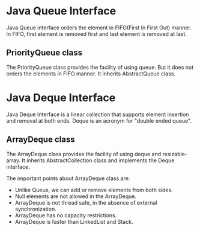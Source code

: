# Java Queue Interface
Java Queue interface orders the element in FIFO(First In First Out) manner. In FIFO, first element is removed first and last element is removed at last.

## PriorityQueue class
The PriorityQueue class provides the facility of using queue. But it does not orders the elements in FIFO manner. It inherits AbstractQueue class.

# Java Deque Interface
Java Deque Interface is a linear collection that supports element insertion and removal at both ends. Deque is an acronym for "double ended queue".

## ArrayDeque class
The ArrayDeque class provides the facility of using deque and resizable-array. It inherits AbstractCollection class and implements the Deque interface.

The important points about ArrayDeque class are:

- Unlike Queue, we can add or remove elements from both sides.
- Null elements are not allowed in the ArrayDeque.
- ArrayDeque is not thread safe, in the absence of external synchronization.
- ArrayDeque has no capacity restrictions.
- ArrayDeque is faster than LinkedList and Stack.
